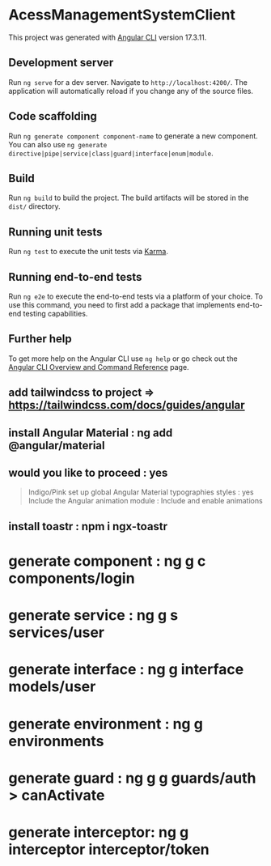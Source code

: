 # AcessManagementSystemClient

This project was generated with [Angular CLI](https://github.com/angular/angular-cli) version 17.3.11.

## Development server

Run `ng serve` for a dev server. Navigate to `http://localhost:4200/`. The application will automatically reload if you change any of the source files.

## Code scaffolding

Run `ng generate component component-name` to generate a new component. You can also use `ng generate directive|pipe|service|class|guard|interface|enum|module`.

## Build

Run `ng build` to build the project. The build artifacts will be stored in the `dist/` directory.

## Running unit tests

Run `ng test` to execute the unit tests via [Karma](https://karma-runner.github.io).

## Running end-to-end tests

Run `ng e2e` to execute the end-to-end tests via a platform of your choice. To use this command, you need to first add a package that implements end-to-end testing capabilities.

## Further help

To get more help on the Angular CLI use `ng help` or go check out the [Angular CLI Overview and Command Reference](https://angular.io/cli) page.

## add tailwindcss to project => https://tailwindcss.com/docs/guides/angular


## install Angular Material : ng add @angular/material 
## would you like to proceed : yes
> Indigo/Pink
>set up global Angular Material typographies styles : yes
>Include the Angular animation module : Include and enable animations

## install toastr : npm i ngx-toastr

# generate component : ng g c components/login
# generate service : ng g s services/user
# generate interface : ng g interface models/user
# generate environment : ng g environments
# generate guard : ng g g guards/auth  > canActivate
# generate interceptor: ng g interceptor interceptor/token